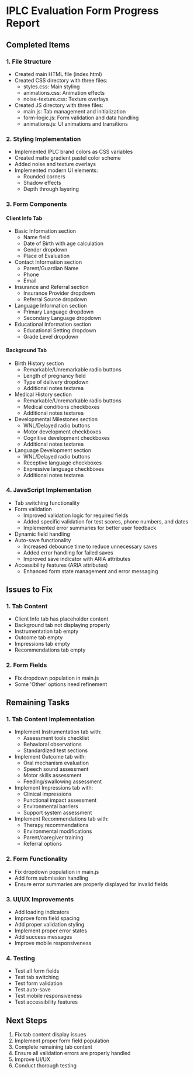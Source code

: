 # IPLC Evaluation Form Progress Report

## Completed Items

### 1. File Structure
- Created main HTML file (index.html)
- Created CSS directory with three files:
  - styles.css: Main styling
  - animations.css: Animation effects
  - noise-texture.css: Texture overlays
- Created JS directory with three files:
  - main.js: Tab management and initialization
  - form-logic.js: Form validation and data handling
  - animations.js: UI animations and transitions

### 2. Styling Implementation
- Implemented IPLC brand colors as CSS variables
- Created matte gradient pastel color scheme
- Added noise and texture overlays
- Implemented modern UI elements:
  - Rounded corners
  - Shadow effects
  - Depth through layering

### 3. Form Components
#### Client Info Tab
- Basic Information section
  - Name field
  - Date of Birth with age calculation
  - Gender dropdown
  - Place of Evaluation
- Contact Information section
  - Parent/Guardian Name
  - Phone
  - Email
- Insurance and Referral section
  - Insurance Provider dropdown
  - Referral Source dropdown
- Language Information section
  - Primary Language dropdown
  - Secondary Language dropdown
- Educational Information section
  - Educational Setting dropdown
  - Grade Level dropdown

#### Background Tab
- Birth History section
  - Remarkable/Unremarkable radio buttons
  - Length of pregnancy field
  - Type of delivery dropdown
  - Additional notes textarea
- Medical History section
  - Remarkable/Unremarkable radio buttons
  - Medical conditions checkboxes
  - Additional notes textarea
- Developmental Milestones section
  - WNL/Delayed radio buttons
  - Motor development checkboxes
  - Cognitive development checkboxes
  - Additional notes textarea
- Language Development section
  - WNL/Delayed radio buttons
  - Receptive language checkboxes
  - Expressive language checkboxes
  - Additional notes textarea

### 4. JavaScript Implementation
- Tab switching functionality
- Form validation
  - Improved validation logic for required fields
  - Added specific validation for test scores, phone numbers, and dates
  - Implemented error summaries for better user feedback
- Dynamic field handling
- Auto-save functionality
  - Increased debounce time to reduce unnecessary saves
  - Added error handling for failed saves
  - Improved save indicator with ARIA attributes
- Accessibility features (ARIA attributes)
  - Enhanced form state management and error messaging

## Issues to Fix

### 1. Tab Content
- Client Info tab has placeholder content
- Background tab not displaying properly
- Instrumentation tab empty
- Outcome tab empty
- Impressions tab empty
- Recommendations tab empty

### 2. Form Fields
- Fix dropdown population in main.js
- Some 'Other' options need refinement

## Remaining Tasks

### 1. Tab Content Implementation
- Implement Instrumentation tab with:
  - Assessment tools checklist
  - Behavioral observations
  - Standardized test sections
- Implement Outcome tab with:
  - Oral mechanism evaluation
  - Speech sound assessment
  - Motor skills assessment
  - Feeding/swallowing assessment
- Implement Impressions tab with:
  - Clinical impressions
  - Functional impact assessment
  - Environmental barriers
  - Support system assessment
- Implement Recommendations tab with:
  - Therapy recommendations
  - Environmental modifications
  - Parent/caregiver training
  - Referral options

### 2. Form Functionality
- Fix dropdown population in main.js
- Add form submission handling
- Ensure error summaries are properly displayed for invalid fields

### 3. UI/UX Improvements
- Add loading indicators
- Improve form field spacing
- Add proper validation styling
- Implement proper error states
- Add success messages
- Improve mobile responsiveness

### 4. Testing
- Test all form fields
- Test tab switching
- Test form validation
- Test auto-save
- Test mobile responsiveness
- Test accessibility features

## Next Steps
1. Fix tab content display issues
2. Implement proper form field population
3. Complete remaining tab content
4. Ensure all validation errors are properly handled
5. Improve UI/UX
6. Conduct thorough testing